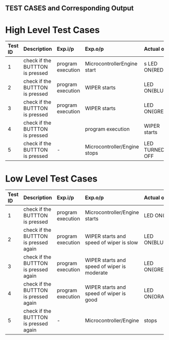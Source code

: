 
## TEST CASES and Corresponding Output
# High Level Test Cases
|Test ID|	Description|	Exp.i/p|	Exp.o/p|	Actual o/p|	STATUS|
|:------|:-----------|:--------|:--------|:-----------|:------|
|1|	check if the BUTTTON is pressed	|program execution|	MicrocontrollerEngine start|s	LED ON(RED)|	PASS|
|2|check if the BUTTTON is pressed	|program execution	|WIPER starts|	LED ON(BLUE)|	PASS|
|3|check if the BUTTTON is pressed	|program execution|	WIPER starts|	LED ON(GREEN)|	PASS|
|4|check if the BUTTTON is pressed	||program execution|	WIPER starts|LED ON(ORANGE)|	PASS|
|5|check if the BUTTTON is pressed	|-|	Microcontroller/Engine stops|LED TURNED OFF	|PASS|
# Low Level Test Cases
|Test ID|	Description|	Exp.i/p|	Exp.o/p|	Actual o/p|	STATUS|
|:------|:-----------|:--------|:--------|:-----------|:------|
|1	|check if the BUTTTON is pressed|	program execution|	Microcontroller/Engine starts	|LED ON(RED)	|PASS|
|2	|check if the BUTTTON is pressed again|	program execution|	WIPER starts and speed of wiper is slow|	LED ON(BLUE)	|PASS|
|3	|check if the BUTTTON is pressed again	|program execution|	WIPER starts and speed of wiper is moderate|	LED ON(GREEN)|	PASS|
|4	|check if the BUTTTON is pressed again	|program execution	|WIPER starts and speed of wiper is good	|LED ON(ORANGE)|	PASS|
|5	|check if the BUTTTON is pressed again	|-|	Microcontroller/Engine |stops	|LED TURNED OFF	|PASS|
